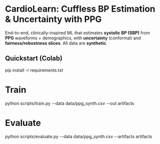 # CardioLearn: Cuffless BP Estimation & Uncertainty with PPG

End-to-end, clinically-inspired ML that estimates **systolic BP (SBP)** from **PPG** waveforms + demographics, with **uncertainty** (conformal) and **fairness/robustness slices**. All data are **synthetic**.

## Quickstart (Colab)
pip install -r requirements.txt
# Train
python scripts/train.py --data data/ppg_synth.csv --out artifacts
# Evaluate
python scripts/evaluate.py --data data/ppg_synth.csv --artifacts artifacts
